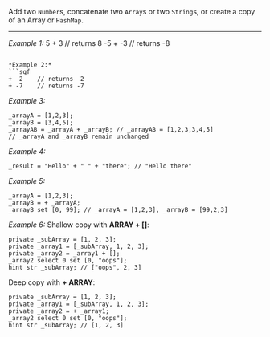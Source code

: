 Add two `Number`s, concatenate two `Array`s or two `String`s, or create a copy of an Array or `HashMap`.


---
*Example 1:*
<sqf notrim>
 5 +  3	// returns  8
-5 + -3	// returns -8
```

*Example 2:*
```sqf
+  2	// returns  2
+ -7	// returns -7
```

*Example 3:*
```sqf
_arrayA = [1,2,3];
_arrayB = [3,4,5];
_arrayAB = _arrayA + _arrayB; // _arrayAB = [1,2,3,3,4,5]
// _arrayA and _arrayB remain unchanged
```

*Example 4:*
```sqf
_result = "Hello" + " " + "there"; // "Hello there"
```

*Example 5:*
```sqf
_arrayA = [1,2,3];
_arrayB = + _arrayA;
_arrayB set [0, 99]; // _arrayA = [1,2,3], _arrayB = [99,2,3]
```

*Example 6:*
Shallow copy with **ARRAY + []**:

```sqf
private _subArray = [1, 2, 3];
private _array1 = [_subArray, 1, 2, 3];
private _array2 = _array1 + [];
_array2 select 0 set [0, "oops"];
hint str _subArray; // ["oops", 2, 3]
```

Deep copy with **+ ARRAY**:

```sqf
private _subArray = [1, 2, 3];
private _array1 = [_subArray, 1, 2, 3];
private _array2 = + _array1;
_array2 select 0 set [0, "oops"];
hint str _subArray; // [1, 2, 3]
```